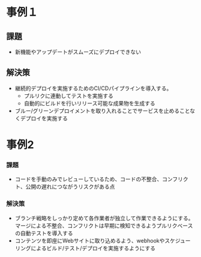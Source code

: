 # 事例１
## 課題
* 新機能やアップデートがスムーズにデプロイできない
## 解決策
* 継続的デプロイを実施するためのCI/CDパイプラインを導入する。
    * プルリクに連動してテストを実施する
    * 自動的にビルドを行いリリース可能な成果物を生成する      
* ブルー/グリーンデプロイメントを取り入れることでサービスを止めることなくデプロイを実施する

# 事例2
### 課題
* コードを手動のみでレビューしているため、コードの不整合、コンフリクト、公開の遅れにつながうリスクがある点
### 解決策
 * ブランチ戦略をしっかり定めて各作業者が独立して作業できるようにする。マージによる不整合、コンフリクトは早期に検知できるようプルリクベースの自動テストを導入する
 * コンテンツを即座にWebサイトに取り込めるよう、webhookやスケジューリングによるビルド/テスト/デプロイを実施するようにする